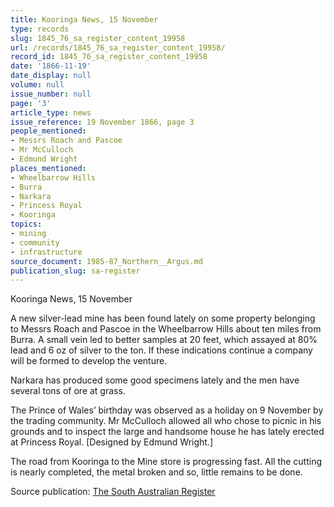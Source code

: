 ```yaml
---
title: Kooringa News, 15 November
type: records
slug: 1845_76_sa_register_content_19958
url: /records/1845_76_sa_register_content_19958/
record_id: 1845_76_sa_register_content_19958
date: '1866-11-19'
date_display: null
volume: null
issue_number: null
page: '3'
article_type: news
issue_reference: 19 November 1866, page 3
people_mentioned:
- Messrs Roach and Pascoe
- Mr McCulloch
- Edmund Wright
places_mentioned:
- Wheelbarrow Hills
- Burra
- Narkara
- Princess Royal
- Kooringa
topics:
- mining
- community
- infrastructure
source_document: 1985-87_Northern__Argus.md
publication_slug: sa-register
---
```


Kooringa News, 15 November

A new silver-lead mine has been found lately on some property belonging to Messrs Roach and Pascoe in the Wheelbarrow Hills about ten miles from Burra.  A small vein led to better samples at 20 feet, which assayed at 80% lead and 6 oz of silver to the ton.  If these indications continue a company will be formed to develop the venture.

Narkara has produced some good specimens lately and the men have several tons of ore at grass.

The Prince of Wales’ birthday was observed as a holiday on 9 November by the trading community.  Mr McCulloch allowed all who chose to picnic in his grounds and to inspect the large and handsome house he has lately erected at Princess Royal.  [Designed by Edmund Wright.]

The road from Kooringa to the Mine store is progressing fast.  All the cutting is nearly completed, the metal broken and so, little remains to be done.

Source publication: [The South Australian Register](/publications/sa-register/)
